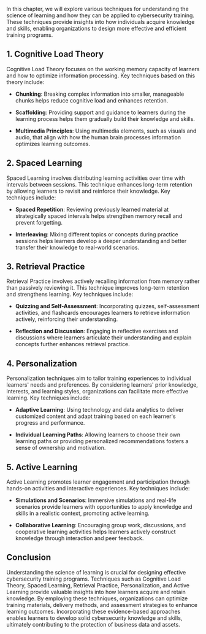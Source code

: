
In this chapter, we will explore various techniques for understanding the science of learning and how they can be applied to cybersecurity training. These techniques provide insights into how individuals acquire knowledge and skills, enabling organizations to design more effective and efficient training programs.

1\. **Cognitive Load Theory**
----------------------------

Cognitive Load Theory focuses on the working memory capacity of learners and how to optimize information processing. Key techniques based on this theory include:

* **Chunking**: Breaking complex information into smaller, manageable chunks helps reduce cognitive load and enhances retention.

* **Scaffolding**: Providing support and guidance to learners during the learning process helps them gradually build their knowledge and skills.

* **Multimedia Principles**: Using multimedia elements, such as visuals and audio, that align with how the human brain processes information optimizes learning outcomes.

2\. **Spaced Learning**
----------------------

Spaced Learning involves distributing learning activities over time with intervals between sessions. This technique enhances long-term retention by allowing learners to revisit and reinforce their knowledge. Key techniques include:

* **Spaced Repetition**: Reviewing previously learned material at strategically spaced intervals helps strengthen memory recall and prevent forgetting.

* **Interleaving**: Mixing different topics or concepts during practice sessions helps learners develop a deeper understanding and better transfer their knowledge to real-world scenarios.

3\. **Retrieval Practice**
-------------------------

Retrieval Practice involves actively recalling information from memory rather than passively reviewing it. This technique improves long-term retention and strengthens learning. Key techniques include:

* **Quizzing and Self-Assessment**: Incorporating quizzes, self-assessment activities, and flashcards encourages learners to retrieve information actively, reinforcing their understanding.

* **Reflection and Discussion**: Engaging in reflective exercises and discussions where learners articulate their understanding and explain concepts further enhances retrieval practice.

4\. **Personalization**
----------------------

Personalization techniques aim to tailor training experiences to individual learners' needs and preferences. By considering learners' prior knowledge, interests, and learning styles, organizations can facilitate more effective learning. Key techniques include:

* **Adaptive Learning**: Using technology and data analytics to deliver customized content and adapt training based on each learner's progress and performance.

* **Individual Learning Paths**: Allowing learners to choose their own learning paths or providing personalized recommendations fosters a sense of ownership and motivation.

5\. **Active Learning**
----------------------

Active Learning promotes learner engagement and participation through hands-on activities and interactive experiences. Key techniques include:

* **Simulations and Scenarios**: Immersive simulations and real-life scenarios provide learners with opportunities to apply knowledge and skills in a realistic context, promoting active learning.

* **Collaborative Learning**: Encouraging group work, discussions, and cooperative learning activities helps learners actively construct knowledge through interaction and peer feedback.

Conclusion
----------

Understanding the science of learning is crucial for designing effective cybersecurity training programs. Techniques such as Cognitive Load Theory, Spaced Learning, Retrieval Practice, Personalization, and Active Learning provide valuable insights into how learners acquire and retain knowledge. By employing these techniques, organizations can optimize training materials, delivery methods, and assessment strategies to enhance learning outcomes. Incorporating these evidence-based approaches enables learners to develop solid cybersecurity knowledge and skills, ultimately contributing to the protection of business data and assets.
